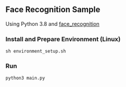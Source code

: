 ## Face Recognition Sample

Using Python 3.8 and [face_recognition](https://github.com/ageitgey/face_recognition)

### Install and Prepare Environment (Linux)

```
sh environment_setup.sh
```

### Run

```
python3 main.py
```

